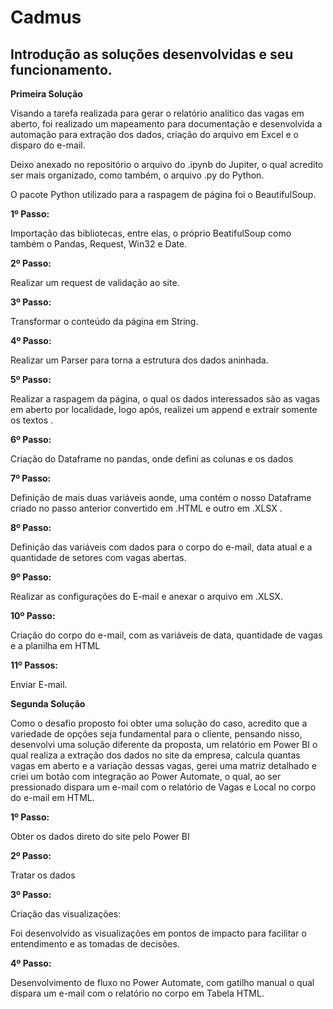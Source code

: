 # Cadmus
<h2>Introdução as soluções desenvolvidas e seu funcionamento.</h2>

<p><b> Primeira Solução </b></p>
<p>Visando a tarefa realizada para gerar o relatório analítico das vagas em aberto, foi realizado um mapeamento para documentação e desenvolvida a automação para extração dos dados, criação do arquivo em Excel e o disparo do e-mail.</p>
<p>Deixo anexado no repositório o arquivo do .ipynb do Jupiter, o qual acredito ser mais organizado, como também, o arquivo .py do Python.</p>
<p>O pacote Python utilizado para a raspagem de página foi o BeautifulSoup.</p>
<p><b>1º Passo:</b></p>
  <p>Importação das bibliotecas, entre elas, o próprio BeatifulSoup como também o Pandas, Request, Win32 e Date. </p>
<p><b>2º Passo:</b></p>  
  <p>Realizar um request de validação ao site. </p>
<p><b>3º Passo:</b></p> 
  <p>Transformar o conteúdo da página em String.</p>
<p><b>4º Passo:</b></p>
  <p>Realizar um Parser para torna a estrutura dos dados aninhada.</p>
<p><b>5º Passo:</b></p>
   <p>Realizar a raspagem da página, o qual os dados interessados são as vagas em aberto  por localidade, logo após, realizei um append e extrair somente os textos .</p>
<p><b>6º Passo:</b></p>
   <p>Criação do Dataframe no pandas, onde defini as colunas e os dados</p>
<p><b>7º Passo:</b></p> 
    <p>Definição de mais duas variáveis aonde, uma contém o nosso Dataframe criado no passo anterior convertido em .HTML e outro em .XLSX .</p>
<p><b>8º Passo:</b></p> 
    <p>Definição das variáveis com dados para o corpo do e-mail, data atual e a quantidade de setores com vagas abertas. </p>
<p><b>9º Passo:</b></p> 
    <p>Realizar as configurações do E-mail e anexar o arquivo em .XLSX. </p>
<p><b>10º Passo:</b></p> 
    <p>Criação do corpo do e-mail, com as variáveis de data, quantidade de vagas e a planilha em HTML</p>
<p><b>11º Passos:</b></p> 
    <p> Enviar E-mail. </p>


<p><b> Segunda Solução </b></p>
  <p> Como o desafio proposto foi obter uma solução do caso, acredito que a variedade de opções seja fundamental para o cliente, pensando nisso,
desenvolvi uma solução diferente da proposta, um relatório em Power BI o qual realiza a extração dos dados no site da empresa, calcula quantas
vagas em aberto e a variação dessas vagas, gerei uma matriz detalhado e criei um botão com integração ao Power Automate, o qual, ao ser
pressionado dispara um e-mail com o relatório de Vagas e Local no corpo do e-mail em HTML. </P
<p><b> 1º Passo: </b></p>
    <p> Obter os dados direto do site pelo Power BI </p>
<p><b> 2º Passo: </b></p>
    <p> Tratar os dados </p>
<p><b> 3º Passo: </b></p>
     <p> Criação das visualizações: </p>
        <p>Foi desenvolvido as visualizações em pontos de impacto para facilitar o entendimento e as tomadas de decisões. </p>
<p><b> 4º Passo: </b></p>
         <p>Desenvolvimento de fluxo no Power Automate, com gatilho manual o qual dispara um e-mail com o relatório no corpo em Tabela HTML. </p>
